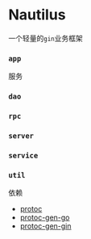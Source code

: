 # Nautilus

一个轻量的`gin`业务框架

### `app`
服务

### `dao`
### `rpc`
### `server`
### `service`
### `util`

依赖
   * [protoc]()
   * [protoc-gen-go]()
   * [protoc-gen-gin]()
